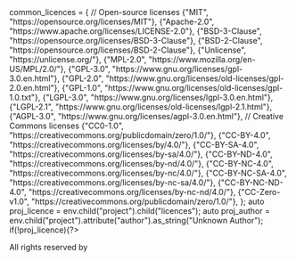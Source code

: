 <?
static std::map<std::string, std::string> common_licences = {
    // Open-source licenses
    {"MIT", "https://opensource.org/licenses/MIT"},
    {"Apache-2.0", "https://www.apache.org/licenses/LICENSE-2.0"},
    {"BSD-3-Clause", "https://opensource.org/licenses/BSD-3-Clause"},
    {"BSD-2-Clause", "https://opensource.org/licenses/BSD-2-Clause"},
    {"Unlicense", "https://unlicense.org/"},
    {"MPL-2.0", "https://www.mozilla.org/en-US/MPL/2.0/"},
    {"GPL-3.0", "https://www.gnu.org/licenses/gpl-3.0.en.html"},
    {"GPL-2.0", "https://www.gnu.org/licenses/old-licenses/gpl-2.0.en.html"},
    {"GPL-1.0", "https://www.gnu.org/licenses/old-licenses/gpl-1.0.txt"},
    {"LGPL-3.0", "https://www.gnu.org/licenses/lgpl-3.0.en.html"},
    {"LGPL-2.1", "https://www.gnu.org/licenses/old-licenses/lgpl-2.1.html"},
    {"AGPL-3.0", "https://www.gnu.org/licenses/agpl-3.0.en.html"},

    // Creative Commons licenses
    {"CC0-1.0", "https://creativecommons.org/publicdomain/zero/1.0/"},
    {"CC-BY-4.0", "https://creativecommons.org/licenses/by/4.0/"},
    {"CC-BY-SA-4.0", "https://creativecommons.org/licenses/by-sa/4.0/"},
    {"CC-BY-ND-4.0", "https://creativecommons.org/licenses/by-nd/4.0/"},
    {"CC-BY-NC-4.0", "https://creativecommons.org/licenses/by-nc/4.0/"},
    {"CC-BY-NC-SA-4.0", "https://creativecommons.org/licenses/by-nc-sa/4.0/"},
    {"CC-BY-NC-ND-4.0", "https://creativecommons.org/licenses/by-nc-nd/4.0/"},
    {"CC-Zero-v1.0", "https://creativecommons.org/publicdomain/zero/1.0/"},
};

auto proj_licence = env.child("project").child("licences");
auto proj_author = env.child("project").attribute("author").as_string("Unknown Author");
if(!proj_licence){?>

All rights reserved by <?WRITE(proj_author)?>

<?
}
else for (pugi::xml_node child: proj_licence.children())
    if (child.type() == pugi::node_pcdata)
        WRITE(child.value());?>
